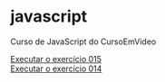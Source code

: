 # javascript
 Curso de JavaScript do CursoEmVideo

<a href="https://simonsousa.github.io/javascript/Aula12ex/ex015/modelo.html"> Executar o exercício 015</a><br>
<a href="https://simonsousa.github.io/javascript/Aula12ex/ex014/modelo.html"> Executar o exercício 014</a>
